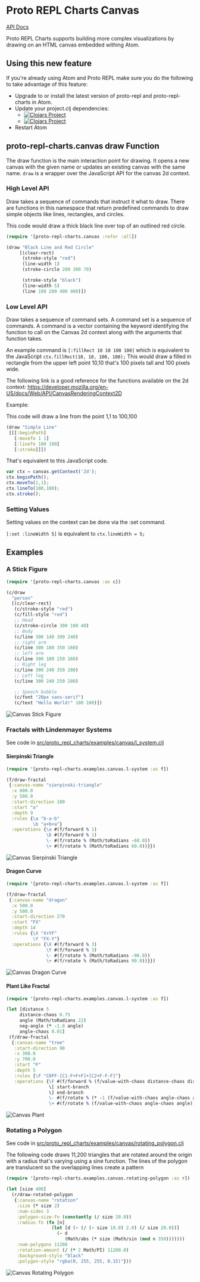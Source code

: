# Proto REPL Charts Canvas

[API Docs](http://jasongilman.github.io/proto-repl-charts/proto-repl-charts.canvas.html)

Proto REPL Charts supports building more complex visualizations by drawing on an HTML canvas embedded withing Atom.

## Using this new feature

If you're already using Atom and Proto REPL make sure you do the following to take advantage of this feature:

* Upgrade to or install the latest version of proto-repl and proto-repl-charts in Atom.
* Update your project.clj dependencies:
  * [![Clojars Project](https://img.shields.io/clojars/v/proto-repl-charts.svg)](https://clojars.org/proto-repl-charts)
  * [![Clojars Project](https://img.shields.io/clojars/v/proto-repl.svg)](https://clojars.org/proto-repl)
* Restart Atom

## proto-repl-charts.canvas draw Function

The draw function is the main interaction point for drawing. It opens a new canvas with the given name or updates an existing canvas with the same name. `draw` is a wrapper over the JavaScript API for the canvas 2d context.

### High Level API

Draw takes a sequence of commands that instruct it what to draw. There are functions in this namespace that return predefined commands to draw simple objects like lines, rectangles, and circles.

This code would draw a thick black line over top of an outlined red circle.

```Clojure
(require '[proto-repl-charts.canvas :refer :all])

(draw "Black Line and Red Circle"
     [(clear-rect)
      (stroke-style "red")
      (line-width 1)
      (stroke-circle 200 300 70)

      (stroke-style "black")
      (line-width 5)
      (line 100 200 400 400)])
```

### Low Level API

Draw takes a sequence of command sets. A command set is a sequence of commands. A command is a vector containing the keyword identifying the function to call on the Canvas 2d context along with the arguments that function takes.

An example command is `[:fillRect 10 10 100 100]` which is equivalent to the JavaScript `ctx.fillRect(10, 10, 100, 100);` This would draw a filled in rectangle from the upper left point 10,10 that's 100 pixels tall and 100 pixels wide.

The following link is a good reference for the functions available on the 2d context: https://developer.mozilla.org/en-US/docs/Web/API/CanvasRenderingContext2D

Example:

This code will draw a line from the point 1,1 to 100,100

```Clojure
(draw "Simple Line"
 [[[:beginPath]
   [:moveTo 1 1]
   [:lineTo 100 100]
   [:stroke]]])
```

That's equivalent to this JavaScript code.

```JavaScript
var ctx = canvas.getContext('2d');
ctx.beginPath();
ctx.moveTo(1,1);
ctx.lineTo(100,100);
ctx.stroke();
```

### Setting Values

Setting values on the context can be done via the :set command.

`[:set :lineWidth 5]` is equivalent to `ctx.lineWidth = 5;`


## Examples

### A Stick Figure

```Clojure
(require '[proto-repl-charts.canvas :as c])

(c/draw
  "person"
  [(c/clear-rect)
   (c/stroke-style "red")
   (c/fill-style "red")
   ;; Head
   (c/stroke-circle 300 100 40)
   ;; Body
   (c/line 300 140 300 240)
   ;; right arm
   (c/line 300 180 350 160)
   ;; left arm
   (c/line 300 180 250 160)
   ;; Right leg
   (c/line 300 240 350 280)
   ;; Left leg
   (c/line 300 240 250 280)

   ;; Speech bubble
   (c/font "20px sans-serif")
   (c/text "Hello World!" 100 100)])
```

![Canvas Stick Figure](https://github.com/jasongilman/proto-repl-charts/raw/master/examples/canvas_stick_figure.png)

### Fractals with Lindenmayer Systems

See code in [src/proto_repl_charts/examples/canvas/l_system.clj](https://github.com/jasongilman/proto-repl-charts/blob/master/proto-repl-charts/src/proto_repl_charts/examples/canvas/l_system.clj)

#### Sierpinski Triangle

```Clojure
(require '[proto-repl-charts.examples.canvas.l-system :as f])

(f/draw-fractal
 {:canvas-name "sierpinski-triangle"
  :x 600.0
  :y 500.0
  :start-direction 180
  :start "a"
  :depth 9
  :rules {\a "b-a-b"
          \b "a+b+a"}
  :operations {\a #(f/forward % 1)
               \b #(f/forward % 1)
               \- #(f/rotate % (Math/toRadians -60.0))
               \+ #(f/rotate % (Math/toRadians 60.0))}})

```

![Canvas Sierpinski Triangle](https://github.com/jasongilman/proto-repl-charts/raw/master/examples/canvas_sierpinski.png)

#### Dragon Curve

```Clojure
(require '[proto-repl-charts.examples.canvas.l-system :as f])

(f/draw-fractal
 {:canvas-name "dragon"
  :x 500.0
  :y 500.0
  :start-direction 270
  :start "FX"
  :depth 14
  :rules {\X "X+YF"
          \Y "FX-Y"}
  :operations {\X #(f/forward % 3)
               \Y #(f/forward % 3)
               \- #(f/rotate % (Math/toRadians -90.0))
               \+ #(f/rotate % (Math/toRadians 90.0))}})

```

![Canvas Dragon Curve](https://github.com/jasongilman/proto-repl-charts/raw/master/examples/canvas_dragon.png)

#### Plant Like Fractal

```Clojure
(require '[proto-repl-charts.examples.canvas.l-system :as f])

(let [distance 5
     distance-chaos 0.75
     angle (Math/toRadians 22)
     neg-angle (* -1.0 angle)
     angle-chaos 0.01]
 (f/draw-fractal
  {:canvas-name "tree"
   :start-direction 90
   :x 300.0
   :y 700.0
   :start "F"
   :depth 5
   :rules {\F "C0FF-[C1-F+F+F]+[C2+F-F-F]"}
   :operations {\F #(f/forward % (f/value-with-chaos distance-chaos distance))
                \[ start-branch
                \] end-branch
                \- #(f/rotate % (* -1 (f/value-with-chaos angle-chaos angle)))
                \+ #(f/rotate % (f/value-with-chaos angle-chaos angle))}}))
```

![Canvas Plant](https://github.com/jasongilman/proto-repl-charts/raw/master/examples/canvas_plant_like.png)

### Rotating a Polygon

See code in [src/proto_repl_charts/examples/canvas/rotating_polygon.clj](https://github.com/jasongilman/proto-repl-charts/blob/master/proto-repl-charts/src/proto_repl_charts/examples/canvas/rotating_polygon.clj)

The following code draws 11,200 triangles that are rotated around the origin with a radius that's varying using a sine function. The lines of the polygon are translucent so the overlapping lines create a pattern

```Clojure
(require '[proto-repl-charts.examples.canvas.rotating-polygon :as r])

(let [size 400]
  (r/draw-rotated-polygon
   {:canvas-name "rotation"
    :size (* size 2)
    :num-sides 3
    :polygon-size-fn (constantly (/ size 20.0))
    :radius-fn (fn [n]
                 (let [d (- (/ (- size 10.0) 2.0) (/ size 20.0))]
                   (- d
                      (Math/abs (* size (Math/sin (mod n 350)))))))
    :num-polygons 11200
    :rotation-amount (/ (* 2 Math/PI) 11200.0)
    :background-style "black"
    :polygon-style "rgba(0, 255, 255, 0.15)"}))

```

![Canvas Rotating Polygon](https://github.com/jasongilman/proto-repl-charts/raw/master/examples/canvas_polygon_rotation.png)
